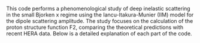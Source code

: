 This code performs a phenomenological study of deep inelastic scattering in the small Bjorken x regime using the Iancu-Itakura-Munier (IIM) model for the dipole scattering amplitude. The study focuses on the calculation of the proton structure function F2, comparing the theoretical predictions with recent HERA data. Below is a detailed explanation of each part of the code.
